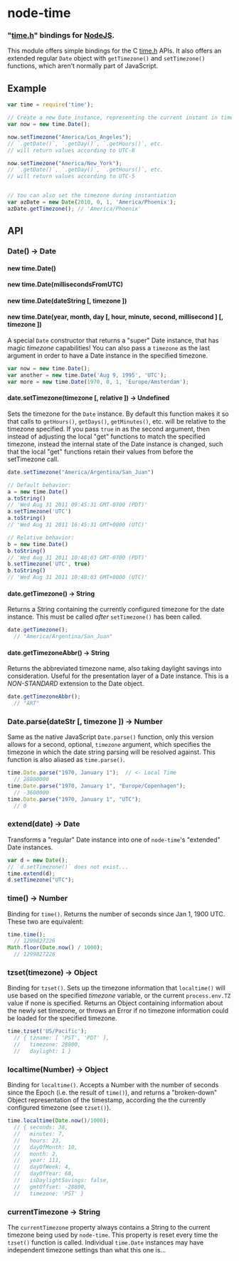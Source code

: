 node-time
=========
### "[time.h][]" bindings for [NodeJS][Node].


This module offers simple bindings for the C [time.h][] APIs.
It also offers an extended regular `Date` object with `getTimezone()`
and `setTimezone()` functions, which aren't normally part of JavaScript.


Example
-------

``` javascript
var time = require('time');

// Create a new Date instance, representing the current instant in time
var now = new time.Date();

now.setTimezone("America/Los_Angeles");
// `.getDate()`, `.getDay()`, `.getHours()`, etc.
// will return values according to UTC-8

now.setTimezone("America/New_York");
// `.getDate()`, `.getDay()`, `.getHours()`, etc.
// will return values according to UTC-5


// You can also set the timezone during instantiation
var azDate = new Date(2010, 0, 1, 'America/Phoenix');
azDate.getTimezone(); // 'America/Phoenix'
```


API
---


### Date() -> Date
#### new time.Date()
#### new time.Date(millisecondsFromUTC)
#### new time.Date(dateString [, timezone ])
#### new time.Date(year, month, day [, hour, minute, second, millisecond ] [, timezone ])

A special `Date` constructor that returns a "super" Date instance, that has
magic _timezone_ capabilities! You can also pass a `timezone` as the last
argument in order to have a Date instance in the specified timezone.

``` javascript
var now = new time.Date();
var another = new time.Date('Aug 9, 1995', 'UTC');
var more = new time.Date(1970, 0, 1, 'Europe/Amsterdam');
```


#### date.setTimezone(timezone [, relative ]) -> Undefined

Sets the timezone for the `Date` instance. By default this function makes it so
that calls to `getHours()`, `getDays()`, `getMinutes()`, etc. will be relative to
the timezone specified. If you pass `true` in as the second argument, then
instead of adjusting the local "get" functions to match the specified timezone,
instead the internal state of the Date instance is changed, such that the local
"get" functions retain their values from before the setTimezone call.

``` javascript
date.setTimezone("America/Argentina/San_Juan")

// Default behavior:
a = new time.Date()
a.toString()
// 'Wed Aug 31 2011 09:45:31 GMT-0700 (PDT)'
a.setTimezone('UTC')
a.toString()
// 'Wed Aug 31 2011 16:45:31 GMT+0000 (UTC)'

// Relative behavior:
b = new time.Date()
b.toString()
// 'Wed Aug 31 2011 10:48:03 GMT-0700 (PDT)'
b.setTimezone('UTC', true)
b.toString()
// 'Wed Aug 31 2011 10:48:03 GMT+0000 (UTC)'
```


#### date.getTimezone() -> String

Returns a String containing the currently configured timezone for the date instance.
This must be called _after_ `setTimezone()` has been called.

``` javascript
date.getTimezone();
  // "America/Argentina/San_Juan"
```


#### date.getTimezoneAbbr() -> String

Returns the abbreviated timezone name, also taking daylight savings into consideration.
Useful for the presentation layer of a Date instance. This is a _NON-STANDARD_ extension
to the Date object.

``` javascript
date.getTimezoneAbbr();
  // "ART"
```


### Date.parse(dateStr [, timezone ]) -> Number

Same as the native JavaScript `Date.parse()` function, only this version allows
for a second, optional, `timezone` argument, which specifies the timezone in
which the date string parsing will be resolved against. This function is also
aliased as `time.parse()`.

``` javascript
time.Date.parse("1970, January 1");  // <- Local Time
  // 28800000
time.Date.parse("1970, January 1", "Europe/Copenhagen");
  // -3600000
time.Date.parse("1970, January 1", "UTC");
  // 0
```


### extend(date) -> Date

Transforms a "regular" Date instance into one of `node-time`'s "extended" Date instances.

``` javascript
var d = new Date();
// `d.setTimezone()` does not exist...
time.extend(d);
d.setTimezone("UTC");
```


### time() -> Number

Binding for `time()`. Returns the number of seconds since Jan 1, 1900 UTC.
These two are equivalent:

``` javascript
time.time();
  // 1299827226
Math.floor(Date.now() / 1000);
  // 1299827226
```


### tzset(timezone) -> Object

Binding for `tzset()`. Sets up the timezone information that `localtime()` will
use based on the specified _timezone_ variable, or the current `process.env.TZ`
value if none is specified. Returns an Object containing information about the
newly set timezone, or throws an Error if no timezone information could be loaded
for the specified timezone.

``` javascript
time.tzset('US/Pacific');
  // { tzname: [ 'PST', 'PDT' ],
  //   timezone: 28800,
  //   daylight: 1 }
```


### localtime(Number) -> Object

Binding for `localtime()`. Accepts a Number with the number of seconds since the
Epoch (i.e. the result of `time()`), and returns a "broken-down" Object
representation of the timestamp, according the the currently configured timezone
(see `tzset()`).

``` javascript
time.localtime(Date.now()/1000);
  // { seconds: 38,
  //   minutes: 7,
  //   hours: 23,
  //   dayOfMonth: 10,
  //   month: 2,
  //   year: 111,
  //   dayOfWeek: 4,
  //   dayOfYear: 68,
  //   isDaylightSavings: false,
  //   gmtOffset: -28800,
  //   timezone: 'PST' }
```


### currentTimezone -> String

The `currentTimezone` property always contains a String to the current timezone
being used by `node-time`. This property is reset every time the `tzset()`
function is called. Individual `time.Date` instances may have independent
timezone settings than what this one is...


[Node]: http://nodejs.org
[time.h]: http://en.wikipedia.org/wiki/Time.h
